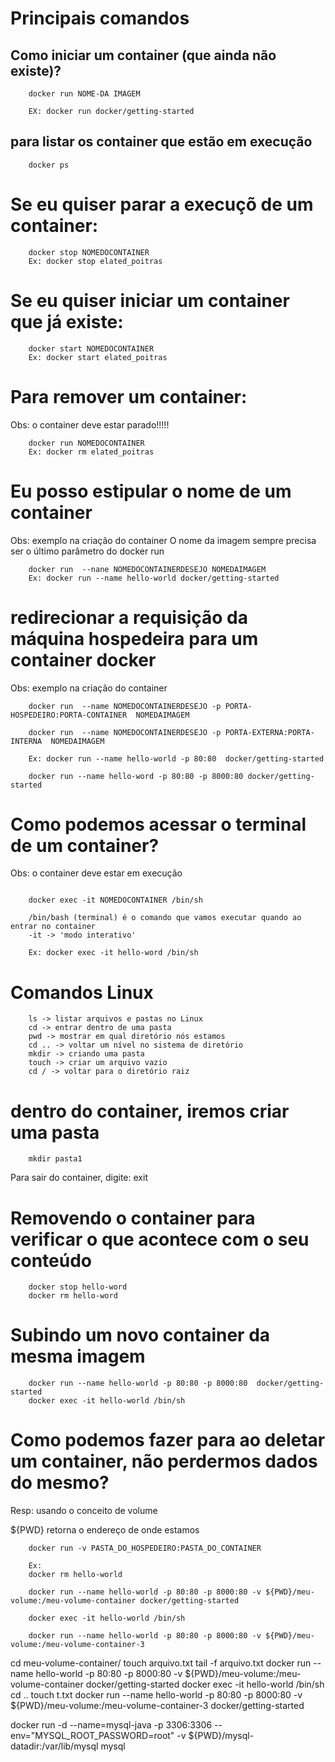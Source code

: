 # Principais comandos

## Como iniciar um container (que ainda não existe)?

```
    docker run NOME-DA IMAGEM

    EX: docker run docker/getting-started
```

## para listar os container que estão em execução

```
    docker ps
```

# Se eu quiser parar a execuçõ de um container:

```
    docker stop NOMEDOCONTAINER
    Ex: docker stop elated_poitras
```

# Se eu quiser iniciar um container que já existe:

```
    docker start NOMEDOCONTAINER
    Ex: docker start elated_poitras
```

# Para remover um container:

Obs: o container deve estar parado!!!!!

```
    docker run NOMEDOCONTAINER
    Ex: docker rm elated_poitras
```

# Eu posso estipular o nome de um container

Obs: exemplo na criação do container
O nome da imagem sempre precisa ser o último parâmetro do docker run

```
    docker run  --nane NOMEDOCONTAINERDESEJO NOMEDAIMAGEM
    Ex: docker run --name hello-world docker/getting-started
```

# redirecionar a requisição da máquina hospedeira para um container docker

Obs: exemplo na criação do container


```
    docker run  --name NOMEDOCONTAINERDESEJO -p PORTA-HOSPEDEIRO:PORTA-CONTAINER  NOMEDAIMAGEM

    docker run  --name NOMEDOCONTAINERDESEJO -p PORTA-EXTERNA:PORTA-INTERNA  NOMEDAIMAGEM

    Ex: docker run --name hello-world -p 80:80  docker/getting-started

    docker run --name hello-word -p 80:80 -p 8000:80 docker/getting-started
```

# Como podemos acessar o terminal de um container?

Obs: o container deve estar em execução 

```

    docker exec -it NOMEDOCONTAINER /bin/sh

    /bin/bash (terminal) é o comando que vamos executar quando ao entrar no container 
    -it -> 'modo interativo'

    Ex: docker exec -it hello-word /bin/sh
```

# Comandos Linux

```
    ls -> listar arquivos e pastas no Linux
    cd -> entrar dentro de uma pasta
    pwd -> mostrar em qual diretório nós estamos 
    cd .. -> voltar um nível no sistema de diretório
    mkdir -> criando uma pasta 
    touch -> criar um arquivo vazio
    cd / -> voltar para o diretório raiz
```
# dentro do container, iremos criar uma pasta

```
    mkdir pasta1
```

Para sair do container, digite:         exit

# Removendo o container para verificar o que acontece com o seu conteúdo

```
    docker stop hello-word
    docker rm hello-word
```

# Subindo um novo container da mesma imagem

```
    docker run --name hello-world -p 80:80 -p 8000:80  docker/getting-started
    docker exec -it hello-world /bin/sh
```

# Como podemos fazer para ao deletar um container, não perdermos dados do mesmo?

Resp: usando o conceito de volume

${PWD} retorna o endereço de onde estamos


```
    docker run -v PASTA_DO_HOSPEDEIRO:PASTA_DO_CONTAINER

    Ex: 
    docker rm hello-world
    
    docker run --name hello-world -p 80:80 -p 8000:80 -v ${PWD}/meu-volume:/meu-volume-container docker/getting-started

    docker exec -it hello-world /bin/sh

    docker run --name hello-world -p 80:80 -p 8000:80 -v ${PWD}/meu-volume:/meu-volume-container-3 
```

cd meu-volume-container/
touch arquivo.txt
tail -f arquivo.txt 
docker run --name hello-world -p 80:80 -p 8000:80 -v ${PWD}/meu-volume:/meu-volume-container docker/getting-started
docker exec -it hello-world /bin/sh
cd ..
touch t.txt
docker run --name hello-world -p 80:80 -p 8000:80 -v ${PWD}/meu-volume:/meu-volume-container-3 docker/getting-started


docker run -d --name=mysql-java -p 3306:3306 --env="MYSQL_ROOT_PASSWORD=root" -v ${PWD}/mysql-datadir:/var/lib/mysql    mysql